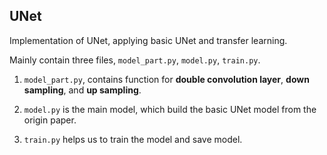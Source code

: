 UNet
----
Implementation of UNet, applying basic UNet and transfer learning.

Mainly contain three files, `model_part.py`, `model.py`, `train.py`.

1. `model_part.py`, contains function for **double convolution layer**, **down sampling**, and **up sampling**.

2. `model.py` is the main model, which build the basic UNet model from the origin paper.

3. `train.py` helps us to train the model and save model.
